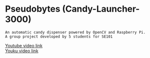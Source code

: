 # Pseudobytes (Candy-Launcher-3000)
```
An automatic candy dispenser powered by OpenCV and Raspberry Pi.
A group project developed by 5 students for SE101
```

[Youtube video link](https://youtu.be/f8VkmIRXNIU) <br/>
[Youku video link](https://v.youku.com/v_show/id_XNTE2NjMzMzQ3Ng==.html?firsttime=145)

